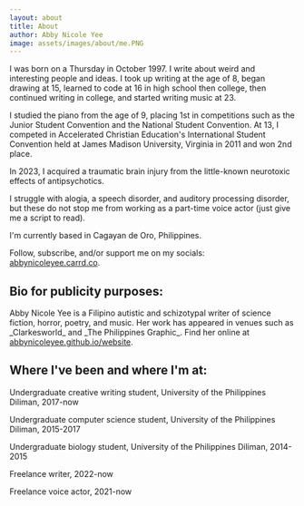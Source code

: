 ```yaml
---
layout: about
title: About
author: Abby Nicole Yee
image: assets/images/about/me.PNG
---
```


<p class="paragraph-lg">I was born on a Thursday in October 1997. I write about weird and interesting people and ideas. I took up writing at the age of 8<span class='footnote' data-toggle="tooltip" title="journaling"></span>, began drawing at 15<span class='footnote' data-toggle="tooltip" title="realistic portraits"></span>, learned to code at 16 in high school<span class='footnote' data-toggle="tooltip"
          title="HTML/CSS"></span> then college<span class='footnote' data-toggle="tooltip" title="C, Python, Java"></span>, then continued writing in college<span class='footnote' data-toggle="tooltip" title="confessional poetry, speculative fiction"></span>, and started writing music<span class='footnote' data-toggle="tooltip" title="MuseScore, Ableton"></span> at 23.</p> 
<p class="paragraph-lg">I studied the piano from the age of 9, placing 1st in competitions such as the Junior Student Convention and the National Student Convention. At 13, I competed in Accelerated Christian Education's International Student Convention held at James Madison University, Virginia in 2011 and won 2nd place. </p>

<p class="paragraph-lg">In 2023, I acquired a traumatic brain injury from the little-known neurotoxic effects<span class='footnote' data-toggle="tooltip" title="Dare I say, lobotomy-like"></span> of antipsychotics.</p>
<p class="paragraph-lg">I struggle with alogia, a speech disorder, and auditory processing disorder, but these do not stop me from working as a part-time voice actor (just give me a script to read).</p>
<p class="paragraph-lg">I'm currently based in Cagayan de Oro, Philippines.</p> 
<p class="paragraph-lg">Follow, subscribe, and/or support me on my socials: <a href="https://abbynicoleyee.carrd.co">abbynicoleyee.carrd.co</a>.</p>

<h2>Bio for publicity purposes:</h2>

<p class="paragraph-lg">Abby Nicole Yee is a Filipino autistic and schizotypal writer of science fiction, horror, poetry, and music. Her work has appeared in venues such as _Clarkesworld_ and _The Philippines Graphic_. Find her online at <a href="https://abbynicoleyee.github.io/website">abbynicoleyee.github.io/website</a>.</p>

<h2>Where I've been and where I'm at:</h2>
<p class="paragraph-lg">Undergraduate creative writing student, University of the Philippines Diliman, 2017-now<span class='footnote' data-toggle="tooltip" title="A lot of breaks, INCs, and course repeats"></span> </p>
<p class="paragraph-lg">Undergraduate computer science student, University of the Philippines Diliman, 2015-2017</p>
<p class="paragraph-lg">Undergraduate biology student, University of the Philippines Diliman, 2014-2015</p>
<p class="paragraph-lg">Freelance writer, 2022-now</p>
<p class="paragraph-lg">Freelance voice actor, 2021-now</p>
